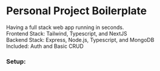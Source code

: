 # Personal Project Boilerplate
Having a full stack web app running in seconds. <br/>
Frontend Stack: Tailwind, Typescript, and NextJS <br/>
Backend Stack: Express, Node.js, Typescript, and MongoDB <br/>
Included: Auth and Basic CRUD <br/>

### Setup:
